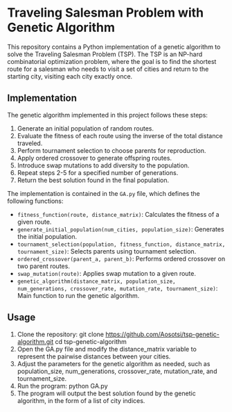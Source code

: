 # Traveling Salesman Problem with Genetic Algorithm

This repository contains a Python implementation of a genetic algorithm to solve the Traveling Salesman Problem (TSP). The TSP is an NP-hard combinatorial optimization problem, where the goal is to find the shortest route for a salesman who needs to visit a set of cities and return to the starting city, visiting each city exactly once.

## Implementation

The genetic algorithm implemented in this project follows these steps:

1. Generate an initial population of random routes.
2. Evaluate the fitness of each route using the inverse of the total distance traveled.
3. Perform tournament selection to choose parents for reproduction.
4. Apply ordered crossover to generate offspring routes.
5. Introduce swap mutations to add diversity to the population.
6. Repeat steps 2-5 for a specified number of generations.
7. Return the best solution found in the final population.

The implementation is contained in the `GA.py` file, which defines the following functions:

- `fitness_function(route, distance_matrix)`: Calculates the fitness of a given route.
- `generate_initial_population(num_cities, population_size)`: Generates the initial population.
- `tournament_selection(population, fitness_function, distance_matrix, tournament_size)`: Selects parents using tournament selection.
- `ordered_crossover(parent_a, parent_b)`: Performs ordered crossover on two parent routes.
- `swap_mutation(route)`: Applies swap mutation to a given route.
- `genetic_algorithm(distance_matrix, population_size, num_generations, crossover_rate, mutation_rate, tournament_size)`: Main function to run the genetic algorithm.

## Usage

1. Clone the repository: 
git clone https://github.com/Aosotsi/tsp-genetic-algorithm.git
cd tsp-genetic-algorithm
2. Open the GA.py file and modify the distance_matrix variable to represent the pairwise distances between your cities.
3. Adjust the parameters for the genetic algorithm as needed, such as population_size, num_generations, crossover_rate, mutation_rate, and tournament_size.
4. Run the program: python GA.py
5. The program will output the best solution found by the genetic algorithm, in the form of a list of city indices.
